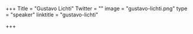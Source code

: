 +++
Title = "Gustavo Lichti"
Twitter = ""
image = "gustavo-lichti.png"
type = "speaker"
linktitle = "gustavo-lichti"

+++


